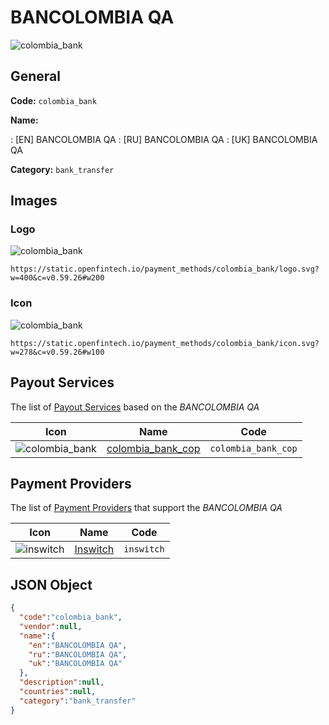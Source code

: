 
# BANCOLOMBIA QA 
![colombia_bank](https://static.openfintech.io/payment_methods/colombia_bank/logo.svg?w=400&c=v0.59.26#w200)  

## General 
**Code:** `colombia_bank` 
 
**Name:** 
 
:	[EN] BANCOLOMBIA QA 
:	[RU] BANCOLOMBIA QA 
:	[UK] BANCOLOMBIA QA 
 
**Category:** `bank_transfer` 
 

## Images 

### Logo 
![colombia_bank](https://static.openfintech.io/payment_methods/colombia_bank/logo.svg?w=400&c=v0.59.26#w200)  

```
https://static.openfintech.io/payment_methods/colombia_bank/logo.svg?w=400&c=v0.59.26#w200
```  

### Icon 
![colombia_bank](https://static.openfintech.io/payment_methods/colombia_bank/icon.svg?w=278&c=v0.59.26#w100)  

```
https://static.openfintech.io/payment_methods/colombia_bank/icon.svg?w=278&c=v0.59.26#w100
```  

## Payout Services 
 
The list of [Payout Services](/payout-services/) based on the _BANCOLOMBIA QA_ 

|Icon|Name|Code| 
|:---:|:---:|:---:| 
|![colombia_bank](https://static.openfintech.io/payout_methods/colombia_bank/icon.svg?w=278&c=v0.59.26#w40) |[colombia_bank_cop](/payout-services/colombia_bank_cop/)|`colombia_bank_cop`| 
 

## Payment Providers 
 
The list of [Payment Providers](/payment-providers/) that support the _BANCOLOMBIA QA_ 

|Icon|Name|Code| 
|:---:|:---:|:---:| 
|![inswitch](https://static.openfintech.io/payment_providers/inswitch/icon.png?w=278&c=v0.59.26#w100) |[Inswitch](/payment-providers/inswitch/)|`inswitch`| 
 

## JSON Object 

```json
{
  "code":"colombia_bank",
  "vendor":null,
  "name":{
    "en":"BANCOLOMBIA QA",
    "ru":"BANCOLOMBIA QA",
    "uk":"BANCOLOMBIA QA"
  },
  "description":null,
  "countries":null,
  "category":"bank_transfer"
}
```  
